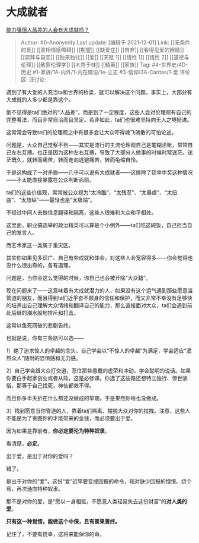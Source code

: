 # 大成就者
[能力强但人品差的人会有大成就吗？](https://www.zhihu.com/question/502487645/answer/2251484191)

> Author: #0-Anonymity
> Last update: [编辑于 2021-12-01]
> Link: [[无条件的爱]] [[双相情感障碍]] [[期望]] [[缺爱症]] [[自弃]] [[看得见爱的眼睛]] [[崇拜与自恋]] [[独来独往]] [[爱]] [[天赋 1]] [[悟性 1]] [[悟性 2]] [[道德与伦理]] [[赦罪伦理学]] [[木秀于林]] [[精英]] [[家族]]
> Tag: #4-世界史/4D-历史 #1-家族/1A-内外/1-内在建设/1e-立志 #3-信仰/3A-Caritas/1-爱 
> 评论区:
> 泛讨论:

遇到了有大爱的人充当ta和世界的桥梁，就可以解决这个问题。事实上，大部分有大成就的人多少都是靠这个。

倒不见得是ta们绝对的“人品差”，而是到了一定程度，这些人会对伦理观有自己的完整看法，而且非常自洽而且坚定。若非如此，ta们也很难坚持向无人之境挺进。

这常常会导致ta们的伦理观之中有很多会让大众吓得魂飞魄散的可怕论述。

问题是，大众自己觉察不到——其实是流行的主流伦理观自己是笔糊涂账，常常自己左右互搏。也正是因为这种左右互搏，导致了大部分人做事的时候时常迷茫。迷茫既久，就转而痛苦，转而走向逃避痛苦，转而龟缩自怜。

于是这构成了一对矛盾——几乎可以说有大成就者——这排除了侥幸中奖这种情况——不太能直接暴露在公众判断面前。

ta们的这些价值观，常常被公众视为“太冷酷”、“太残忍”、“太暴虐”、“太扭曲”、“太放纵”——最轻也是“太极端”。

不经过中间人去做信息翻译和隔离，这些人很难和大众和平相处。

这里面，职业搞选举的政治精英可以算是个小例外——ta们吃这碗饭，自己担当自己的发言人。

而艺术家这一类属于重灾区。

其实你如果见多识广、自己有些成就和体会，对这些人会宽容得多——你会觉得也没什么很出奇的，各有道理。

问题是，当你会这么觉得的时候，你自己也会被开除“大众籍”。

现在问题来了——这意味着有大成就潜力的人，如果没有这个运气遇到那些愿意当管道的朋友，而且得到ta们近乎奋不顾身的信任和保护，而又非常不幸没有足够快的培养出自己理解大众情绪和翻译自己的能力，那么直接面对大众，ta们会遇到前赴后继的潮水般地排斥和打击。

这常以鱼死网破的悲剧告终。

也就是说，你有三条路可以选——

1）绝了追求惊人的卓越的念头，自己学会以“不惊人的卓越”为满足，学会适应“泯然众人”随附的恐惧感和无力感。

2）自己学会跟大众打交道，忍住那些愚蠢的虚荣和冲动，学会聪明的说话。如果你要白手起家创业或者从政，这是必修课。你选了这些路还想特立独行、惊世骇俗，那等于自己找死，神仙都救不得。

而且你多半夭折在什么都还没做成的早期，于是果然你啥也没做成。

3）找到愿意当你管道的人，靠着ta们隔离、摆脱大众对你的拉拽。注意，这些人不能是为了贪图你的才能带来的金钱，而必须要出于爱。

因为如果是靠前者，**你必定要沦为特种奴隶**。

看清楚，**必定**。

出于爱，是出于对你的爱吗？

错了。

是出于对你的“爱”，这份“爱”迟早要变成回报的命令，和对缺少回报的憎恨。绕个弯，再次通向特种奴隶。

那不是对你的爱，是“愿以一身相抵，不愿意人类轻易失去这份财富”的**对人类的爱**。

**只有这一种觉悟，能做这个中保，且有善果善终。**

记住了，不要有侥幸，这将来能保你的命。
